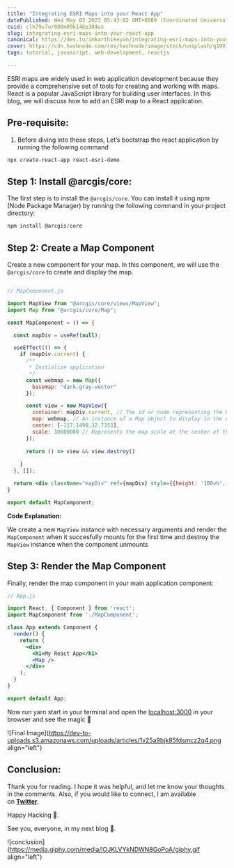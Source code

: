 ```yaml
---
title: "Integrating ESRI Maps into your React App"
datePublished: Wed May 03 2023 05:43:02 GMT+0000 (Coordinated Universal Time)
cuid: clh79v7ur000m09k146p384ux
slug: integrating-esri-maps-into-your-react-app
canonical: https://dev.to/imkarthikeyan/integrating-esri-maps-into-your-react-app-2e1h
cover: https://cdn.hashnode.com/res/hashnode/image/stock/unsplash/q10VITrVYUM/upload/d839dd9f70fd2dab3eefa02362705654.jpeg
tags: tutorial, javascript, web-development, reactjs

---
```


ESRI maps are widely used in web application development because they provide a comprehensive set of tools for creating and working with maps. React is a popular JavaScript library for building user interfaces. In this blog, we will discuss how to add an ESRI map to a React application.

## Pre-requisite:

1. Before diving into these steps, Let’s bootstrap the react application by running the following command
    

```bash
npx create-react-app react-esri-demo
```

## Step 1: Install @arcgis/core:

The first step is to install the `@arcgis/core`. You can install it using npm (Node Package Manager) by running the following command in your project directory:

```jsx
npm install @arcgis/core
```

## Step 2: Create a Map Component

Create a new component for your map. In this component, we will use the `@arcgis/core` to create and display the map.

```jsx

// MapComponent.js

import MapView from "@arcgis/core/views/MapView";
import Map from "@arcgis/core/Map";

const MapComponent = () => {

  const mapDiv = useRef(null);

  useEffect(() => {
    if (mapDiv.current) {
      /**
       * Initialize application
       */
      const webmap = new Map({
        basemap: "dark-gray-vector"
      });

      const view = new MapView({
        container: mapDiv.current, // The id or node representing the DOM element containing the view.
        map: webmap, // An instance of a Map object to display in the view.
        center: [-117.1490,32.7353],
        scale: 10000000 // Represents the map scale at the center of the view.
      });
      
      return () => view && view.destroy()
  
    }
  }, []);

  return <div className="mapDiv" ref={mapDiv} style={{height: '100vh', width: "100%"}}></div>;
}

export default MapComponent;
```

**Code Explanation:**

We create a new `MapView` instance with necessary arguments and render the `MapComponent` when it succesfully mounts for the first time and destroy the `MapView` instance when the component unmounts

## Step 3: Render the Map Component

Finally, render the map component in your main application component:

```jsx
// App.js

import React, { Component } from 'react';
import MapComponent from './MapComponent';

class App extends Component {
  render() {
    return (
      <div>
        <h1>My React App</h1>
        <Map />
      </div>
    );
  }
}

export default App;
```

Now run yarn start in your terminal and open the [localhost:3000](http://localhost:3000) in your browser and see the magic 🎉

![Final Image](https://dev-to-uploads.s3.amazonaws.com/uploads/articles/1v25a9bjk85fdsmcz2q4.png align="left")

## Conclusion:

Thank you for reading. I hope it was helpful, and let me know your thoughts in the comments. Also, if you would like to connect, I am available on [**Twitter**](https://twitter.com/karthik_coder).

Happy Hacking 🚀.

See you, everyone, in my next blog 👋.

![conclusion](https://media.giphy.com/media/lOJKLVYkNDWN8GoPoA/giphy.gif align="left")